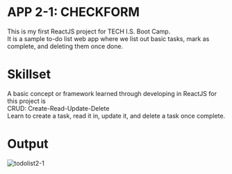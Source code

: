 # APP 2-1: CHECKFORM
This is my first ReactJS project for TECH I.S. Boot Camp.<br> 
It is a sample to-do list web app where we list out basic tasks, mark as complete, and deleting them once done. 

# Skillset
A basic concept or framework learned through developing in ReactJS for this project is<br> 
CRUD: Create-Read-Update-Delete 
<br>
Learn to create a task, read it in, update it, and delete a task once complete. 

# Output
![todolist2-1](https://github.com/KLiang0712/REACTFILE-KL0712/assets/41204344/c20c73cc-9531-4e02-b77a-be3e6846ef62)
